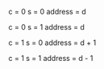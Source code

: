 c = 0  s = 0     address = d    

c = 0  s = 1     address = d    

c = 1  s = 0     address = d + 1   

c = 1  s = 1     address = d - 1 

